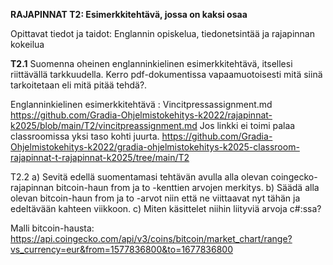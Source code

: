 **RAJAPINNAT T2: Esimerkkitehtävä, jossa on kaksi osaa**

Opittavat tiedot ja taidot: Englannin opiskelua, tiedonetsintää ja rajapinnan kokeilua


**T2.1** Suomenna oheinen englanninkielinen esimerkkitehtävä, itsellesi riittävällä tarkkuudella. Kerro pdf-dokumentissa vapaamuotoisesti mitä siinä tarkoitetaan eli mitä pitää tehdä?. 

Englanninkielinen esimerkkitehtävä : Vincitpressassignment.md https://github.com/Gradia-Ohjelmistokehitys-k2022/rajapinnat-k2025/blob/main/T2/vincitpreassignment.md
Jos linkki ei toimi palaa classroomissa yksi taso kohti juurta. https://github.com/Gradia-Ohjelmistokehitys-k2022/gradia-ohjelmistokehitys-k2025-classroom-rajapinnat-t-rajapinnat-k2025/tree/main/T2

T2.2 a) Sevitä edellä suomentamasi tehtävän avulla alla olevan coingecko-rajapinnan bitcoin-haun from ja to -kenttien arvojen merkitys. b) Säädä alla olevan bitcoin-haun from ja to -arvot niin että ne viittaavat nyt tähän ja edeltävään kahteen viikkoon. c) Miten käsittelet niihin liityviä arvoja c#:ssa?


Malli bitcoin-hausta: https://api.coingecko.com/api/v3/coins/bitcoin/market_chart/range?vs_currency=eur&from=1577836800&to=1677836800




